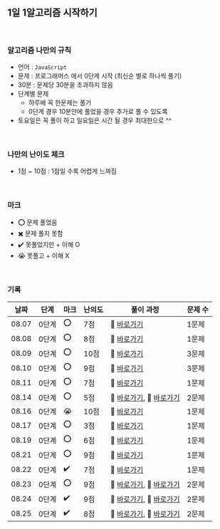 ## 1일 1알고리즘 시작하기 

<br/>

### 알고리즘 나만의 규칙

- 언어 : ```JavaScript```
- 문제 : 프로그래머스 에서 0단계 시작 (최신순 별로 하나씩 풀기)
- 30분 : 문제당 30분을 초과하지 않음
- 단계별 문제
  - 하루에 꼭 한문제는 풀기 
  - 0단계 경우 10분안에 풀었을 경우 추가로 풀 수 있도록
- 토요일은 꼭 풀이 하고 일요일은 시간 될 경우 최대한으로 ^^

<br/>

### 나만의 난이도 체크
- 1점 ~ 10점 : 1점일 수록 어렵게 느껴짐 

<br/>

### 마크

- ⭕ 문제 풀었음
- ✖️ 문제 풀지 못함
- ✔️ 못풀었지만 + 이해 O
- 😭 못풀고 + 이해 X

<br/>

### 기록

| 날짜  | 단계  |  마크  |  난의도     |                풀이 과정                  |문제 수 |
|------ | ---   |   --- |      ---    |                   ---                    |   ---  |  
| 08.07 | 0단계 |  ⭕   |  7점        |💨 [바로가기](https://minuk22.tistory.com/47)| 1문제 |
| 08.08 | 0단계 |  ⭕   |  8점        |💨 [바로가기](https://minuk22.tistory.com/48)| 1문제 |
| 08.09 | 0단계 |  ⭕   |  10점       |💨 [바로가기](https://minuk22.tistory.com/49)| 3문제 |
| 08.10 | 0단계 |  ⭕   |  9점        |💨 [바로가기](https://velog.io/@jominuk1025/08.10)| 3문제 |
| 08.11 | 0단계 |  ⭕   |  7점        |💨 [바로가기](https://velog.io/@jominuk1025/08.11)| 1문제 |
| 08.14 | 0단계 |  ⭕   |  5점        |💨 [바로가기](https://velog.io/@jominuk1025/08.14), 💨 [바로가기](https://velog.io/@jominuk1025/08.14-1)| 2문제 |
| 08.16 | 0단계 |  😭   |  10점       |💨 [바로가기](https://velog.io/@jominuk1025/08.16)| 1문제 |
| 08.17 | 0단계 |  ⭕   |  3점        |💨 [바로가기](https://velog.io/@jominuk1025/08.17)| 1문제 |
| 08.19 | 0단계 |  ⭕   |  6점        |💨 [바로가기](https://velog.io/@jominuk1025/08.19)| 1문제 |
| 08.21 | 0단계 |  ⭕   |  9점        |💨 [바로가기](https://velog.io/@jominuk1025/08.21)| 1문제 |
| 08.22 | 0단계 |  ✔️   |  7점        |💨 [바로가기](https://velog.io/@jominuk1025/08.22)| 1문제 |
| 08.23 | 0단계 |  ⭕   |  9점        |💨 [바로가기](https://velog.io/@jominuk1025/08.23), 💨 [바로가기](https://velog.io/@jominuk1025/08.23.1)| 2문제 |
| 08.24 | 0단계 |  ✔️   |  9점        |💨 [바로가기](https://velog.io/@jominuk1025/08.24), 💨 [바로가기](https://velog.io/@jominuk1025/08.24.1)| 2문제 |
| 08.25 | 0단계 |  ✔️   |  8점        |💨 [바로가기](https://velog.io/@jominuk1025/08.25), 💨 [바로가기](https://velog.io/@jominuk1025/08.25.1)| 2문제 |